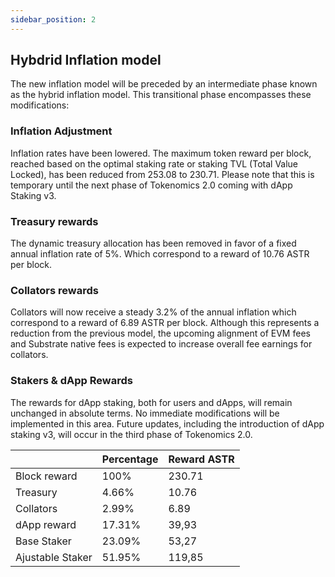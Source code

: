 ```yaml
---
sidebar_position: 2
---
```


## Hybdrid Inflation model

The new inflation model will be preceded by an intermediate phase known as the hybrid inflation model. This transitional phase encompasses these modifications:

### Inflation Adjustment

Inflation rates have been lowered. The maximum token reward per block, reached based on the optimal staking rate or staking TVL (Total Value Locked), has been reduced from 253.08 to 230.71. Please note that this is temporary until the next phase of Tokenomics 2.0 coming with dApp Staking v3.

### Treasury rewards

The dynamic treasury allocation has been removed in favor of a fixed annual inflation rate of 5%. Which correspond to a reward of 10.76 ASTR per block.

### Collators rewards

Collators will now receive a steady 3.2% of the annual inflation which correspond to a reward of 6.89 ASTR per block. Although this represents a reduction from the previous model, the upcoming alignment of EVM fees and Substrate native fees is expected to increase overall fee earnings for collators.

### Stakers & dApp Rewards

The rewards for dApp staking, both for users and dApps, will remain unchanged in absolute terms. No immediate modifications will be implemented in this area. Future updates, including the introduction of dApp staking v3, will occur in the third phase of Tokenomics 2.0.

|                  | Percentage | Reward ASTR |
|------------------|------------|-------------|
| Block reward     | 100%       | 230.71      |
| Treasury         | 4.66%      | 10.76       |
| Collators        | 2.99%      | 6.89        |
| dApp reward      | 17.31%     | 39,93       |
| Base Staker      | 23.09%     | 53,27       |
| Ajustable Staker | 51.95%     | 119,85      |